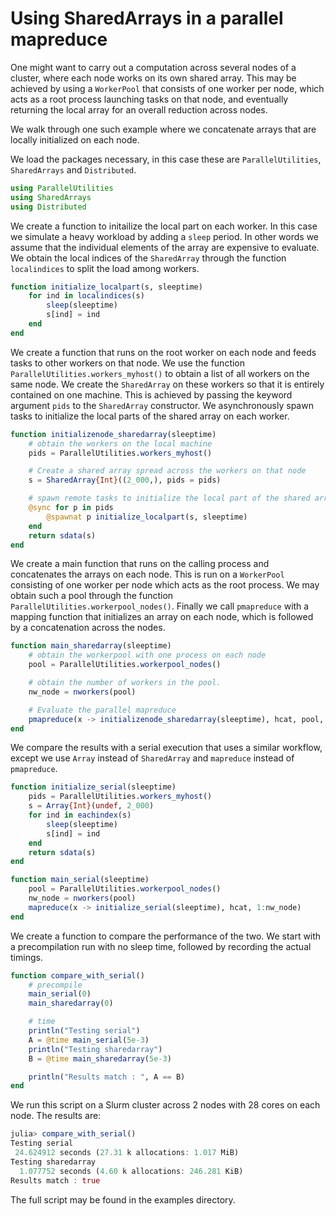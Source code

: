 # Using SharedArrays in a parallel mapreduce

One might want to carry out a computation across several nodes of a cluster, where each node works on its own shared array. This may be achieved by using a `WorkerPool` that consists of one worker per node, which acts as a root process launching tasks on that node, and eventually returning the local array for an overall reduction across nodes.

We walk through one such example where we concatenate arrays that are locally initialized on each node.

We load the packages necessary, in this case these are `ParallelUtilities`, `SharedArrays` and `Distributed`.

```julia
using ParallelUtilities
using SharedArrays
using Distributed
```

We create a function to initailize the local part on each worker. In this case we simulate a heavy workload by adding a `sleep` period. In other words we assume that the individual elements of the array are expensive to evaluate. We obtain the local indices of the `SharedArray` through the function `localindices` to split the load among workers.

```julia
function initialize_localpart(s, sleeptime)
    for ind in localindices(s)
        sleep(sleeptime)
        s[ind] = ind
    end
end
```

We create a function that runs on the root worker on each node and feeds tasks to other workers on that node. We use the function `ParallelUtilities.workers_myhost()` to obtain a list of all workers on the same node. We create the `SharedArray` on these workers so that it is entirely contained on one machine. This is achieved by passing the keyword argument `pids` to the `SharedArray` constructor. We asynchronously spawn tasks to initialize the local parts of the shared array on each worker.

```julia
function initializenode_sharedarray(sleeptime)
    # obtain the workers on the local machine
    pids = ParallelUtilities.workers_myhost()

    # Create a shared array spread across the workers on that node
    s = SharedArray{Int}((2_000,), pids = pids)

    # spawn remote tasks to initialize the local part of the shared array
    @sync for p in pids
        @spawnat p initialize_localpart(s, sleeptime)
    end
    return sdata(s)
end
```

We create a main function that runs on the calling process and concatenates the arrays on each node. This is run on a `WorkerPool` consisting of one worker per node which acts as the root process. We may obtain such a pool through the function `ParallelUtilities.workerpool_nodes()`. Finally we call `pmapreduce` with a mapping function  that initializes an array on each node, which is followed by a concatenation across the nodes.

```julia
function main_sharedarray(sleeptime)
    # obtain the workerpool with one process on each node
    pool = ParallelUtilities.workerpool_nodes()

    # obtain the number of workers in the pool.
    nw_node = nworkers(pool)

    # Evaluate the parallel mapreduce
    pmapreduce(x -> initializenode_sharedarray(sleeptime), hcat, pool, 1:nw_node)
end
```

We compare the results with a serial execution that uses a similar workflow, except we use `Array` instead of `SharedArray` and `mapreduce` instead of `pmapreduce`.

```julia
function initialize_serial(sleeptime)
    pids = ParallelUtilities.workers_myhost()
    s = Array{Int}(undef, 2_000)
    for ind in eachindex(s)
        sleep(sleeptime)
        s[ind] = ind
    end
    return sdata(s)
end

function main_serial(sleeptime)
    pool = ParallelUtilities.workerpool_nodes()
    nw_node = nworkers(pool)
    mapreduce(x -> initialize_serial(sleeptime), hcat, 1:nw_node)
end
```

We create a function to compare the performance of the two. We start with a precompilation run with no sleep time, followed by recording the actual timings.

```julia
function compare_with_serial()
    # precompile
    main_serial(0)
    main_sharedarray(0)

    # time
    println("Testing serial")
    A = @time main_serial(5e-3)
    println("Testing sharedarray")
    B = @time main_sharedarray(5e-3)

    println("Results match : ", A == B)
end
```

We run this script on a Slurm cluster across 2 nodes with 28 cores on each node. The results are:

```julia
julia> compare_with_serial()
Testing serial
 24.624912 seconds (27.31 k allocations: 1.017 MiB)
Testing sharedarray
  1.077752 seconds (4.60 k allocations: 246.281 KiB)
Results match : true
```

The full script may be found in the examples directory.
